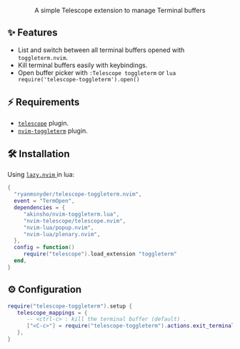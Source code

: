 <p align="center">
A simple Telescope extension to manage Terminal buffers
</p>

## ✨ Features

- List and switch between all terminal buffers opened with `toggleterm.nvim`.
- Kill terminal buffers easily with keybindings.
- Open buffer picker with `:Telescope toggleterm`
or `lua require('telescope-toggleterm').open()`

## ⚡ Requirements

- [`telescope`](https://github.com/nvim-telescope/telescope.nvim) plugin.
- [`nvim-toggleterm`](https://github.com/akinsho/nvim-toggleterm.lua) plugin.

## 🛠️ Installation
Using [ `lazy.nvim` ](https://github.com/folke/lazy.nvim) in lua:
```lua
{
  "ryanmsnyder/telescope-toggleterm.nvim",
  event = "TermOpen",
  dependencies = {
     "akinsho/nvim-toggleterm.lua",
     "nvim-telescope/telescope.nvim",
     "nvim-lua/popup.nvim",
     "nvim-lua/plenary.nvim",
  },
  config = function()
     require("telescope").load_extension "toggleterm"
  end,
}
```

## ⚙️ Configuration

```lua
require("telescope-toggleterm").setup {
   telescope_mappings = {
      -- <ctrl-c> : kill the terminal buffer (default) .
      ["<C-c>"] = require("telescope-toggleterm").actions.exit_terminal,
   },
}
```


